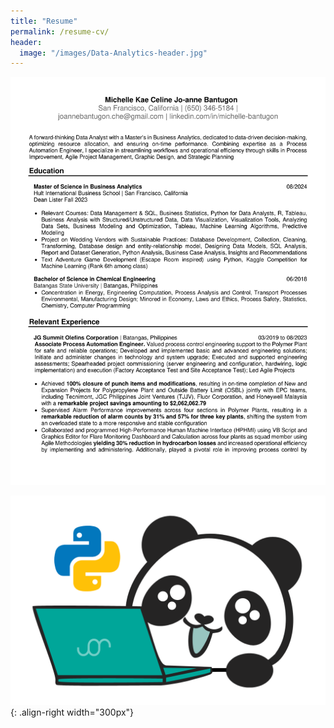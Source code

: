 ```yaml
---
title: "Resume"
permalink: /resume-cv/
header:
  image: "/images/Data-Analytics-header.jpg"
---
```


![MKCJEB](/images/resume_mbantugon.png)

![pandas](/images/panda.png){: .align-right width="300px"}
